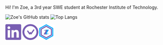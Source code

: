 Hi! I'm Zoe, a 3rd year SWE student at Rochester Institute of Technology.

![Zoe's GitHub stats](https://github-readme-stats.vercel.app/api?username=zizz-0&show_icons=true&hide=stars&bg_color=00000000&title_color=68a2d9&text_color=8d57c2&hide_rank=true&ring_color=824db8&icon_color=68a2d9&line_height=24) ![Top Langs](https://github-readme-stats.vercel.app/api/top-langs/?username=zizz-0&layout=compact&bg_color=00000000&title_color=68a2d9&text_color=8d57c2&size_weight=0.5&count_weight=0.5)

<a href="(https://www.linkedin.com/in/zoe-rizzo/)"><img src="linkedin.png" width="50"></a>  <a href="https://wakatime.com/@zizz0"><img src="wakatime.png" width="50"></a><a href="https://zizz-0.github.io/portfolio/"><img src="z.png" width="50"></a>